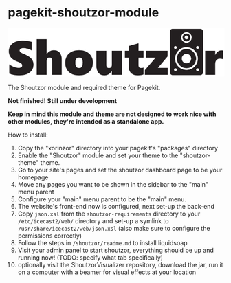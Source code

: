 # pagekit-shoutzor-module

![shoutzor-logo](./xorinzor/shoutzor/shoutzor-logo.png)

The Shoutzor module and required theme for Pagekit.

**Not finished! Still under development**

**Keep in mind this module and theme are not designed to work nice with other modules, they're intended as a standalone app.**

How to install:

1. Copy the "xorinzor" directory into your pagekit's "packages" directory
2. Enable the "Shoutzor" module and set your theme to the "shoutzor-theme" theme.
3. Go to your site's pages and set the shoutzor dashboard page to be your homepage
4. Move any pages you want to be shown in the sidebar to the "main" menu parent
5. Configure your "main" menu parent to be the "main" menu.
6. The website's front-end now is configured, next set-up the back-end
7. Copy `json.xsl` from the `shoutzor-requirements` directory to your `/etc/icecast2/web/` directory and set-up a symlink to `/usr/share/icecast2/web/json.xsl` (also make sure to configure the permissions correctly)
8. Follow the steps in `/shoutzor/readme.md` to install liquidsoap
9. Visit your admin panel to start shoutzor, everything should be up and running now! (TODO: specify what tab specifically)
10. optionally visit the ShoutzorVisualizer repository, download the jar, run it on a computer with a beamer for visual effects at your location
